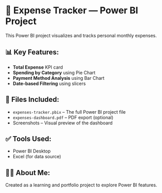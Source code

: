 # 💸 Expense Tracker — Power BI Project

This Power BI project visualizes and tracks personal monthly expenses.

## 📊 Key Features:
- **Total Expense** KPI card
- **Spending by Category** using Pie Chart
- **Payment Method Analysis** using Bar Chart
- **Date-based Filtering** using slicers

## 📁 Files Included:
- `expenses-tracker.pbix` – The full Power BI project file
- `expenses-dashboard.pdf` – PDF export (optional)
- Screenshots – Visual preview of the dashboard

## ✅ Tools Used:
- Power BI Desktop
- Excel (for data source)

## 🙋‍♂️ About Me:
Created as a learning and portfolio project to explore Power BI features.

